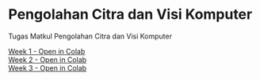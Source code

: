 # Pengolahan Citra dan Visi Komputer

Tugas Matkul Pengolahan Citra dan Visi Komputer

<a href="https://colab.research.google.com/github/edoaurahman/PCVK/blob/main/Week1.ipynb" target="_blank">
  Week 1 - Open in Colab
</a>
<br>
<a href="https://colab.research.google.com/github/edoaurahman/PCVK/blob/main/Week2.ipynb" target="_blank">
  Week 2 - Open in Colab
</a>
<br>
<a href="https://colab.research.google.com/github/edoaurahman/PCVK/blob/main/Week3.ipynb" target="_blank">
  Week 3 - Open in Colab
</a>
